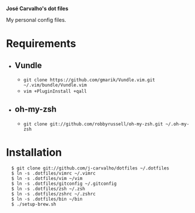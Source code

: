 **José Carvalho's dot files** 

My personal config files.

# Requirements
* ## Vundle
  * ```git clone https://github.com/gmarik/Vundle.vim.git ~/.vim/bundle/Vundle.vim```
  * ```vim +PluginInstall +qall```
  
* ## oh-my-zsh
  * ```git clone git://github.com/robbyrussell/oh-my-zsh.git ~/.oh-my-zsh```

# Installation
```shell
  $ git clone git://github.com/j-carvalho/dotfiles ~/.dotfiles
  $ ln -s .dotfiles/vimrc ~/.vimrc
  $ ln -s .dotfiles/vim ~/vim
  $ ln -s .dotfiles/gitconfig ~/.gitconfig
  $ ln -s .dotfiles/zsh ~/.zsh
  $ ln -s .dotfiles/zshrc ~/.zshrc
  $ ln -s .dotfiles/bin ~/bin
  $ ./setup-brew.sh
```


